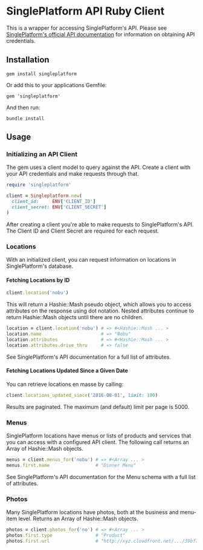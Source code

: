 # SinglePlatform API Ruby Client
This is a wrapper for accessing SinglePlatform's API. Please see [SinglePlatform's official API documentation](http://docs.singleplatform.com/spv3/) for information on obtaining API credentials.

## Installation
```
gem install singleplatform
```

Or add this to your applications Gemfile:
```
gem 'singleplatform'
```

And then run:

```
bundle install
```

## Usage
### Initializing an API Client
The gem uses a client model to query against the API. Create a client with your API credentials and make requests through that.

```ruby
require 'singleplatform'

client = Singleplatform.new(
  client_id:     ENV['CLIENT_ID']
  client_secret: ENV['CLIENT_SECRET']
)
```

After creating a client you're able to make requests to SinglePlatform's API. The Client ID and Client Secret are required for each request.

### Locations

With an initialized client, you can request information on locations in SinglePlatform's database.

#### Fetching Locations by ID

```ruby
client.location('nobu')
```

This will return a Hashie::Mash pseudo object, which allows you to access attributes on the response using dot notation. Nested attributes continue to return Hashie::Mash objects until there are no children.

```ruby
location = client.location('nobu') # => #<Hashie::Mash ... >
location.name                      # => "Nobu"
location.attributes                # => #<Hashie::Mash ... >
location.attributes.drive_thru     # => false
```

See SinglePlatform's API documentation for a full list of attributes.

#### Fetching Locations Updated Since a Given Date

You can retrieve locations en masse by calling:

```ruby
client.locations_updated_since('2016-08-01', limit: 100)
```

Results are paginated. The maximum (and default) limit per page is 5000.

### Menus
SinglePlatform locations have menus or lists of products and services that you can access with a configured API client. The following call returns an Array of Hashie::Mash objects.

```ruby
menus = client.menus_for('nobu') # => #<Array ... >
menus.first.name                 # "Dinner Menu"
```

See SinglePlatform's API documentation for the Menu schema with a full list of attributes.

### Photos
Many SinglePlatform locations have photos, both at the business and menu-item level. Returns an Array of Hashie::Mash objects.

```ruby
photos = client.photos_for('no') # => #<Array ... >
photos.first.type                # "Product"
photos.first.url                 # "http://xyz.cloudfront.net/.../39bf7671bc7d006f4cef72d94eee24aeec7615d2.jpg"
```

